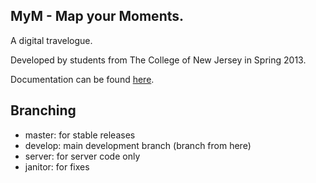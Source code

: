 MyM - Map your Moments.
---

A digital travelogue.

Developed by students from The College of New Jersey in Spring 2013.

Documentation can be found [here](https://github.com/srz2/CSC470/wiki).

## Branching
- master: for stable releases
- develop: main development branch (branch from here)
- server: for server code only
- janitor: for fixes